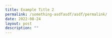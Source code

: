 ```yaml
---
title: Example Title 2
permalink: /something-asdfasdf/asdf/permalink/
date: 2022-08-24
layout: post
description: ""
---
```


